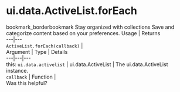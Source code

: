  
#  ui.data.ActiveList.forEach
bookmark_borderbookmark Stay organized with collections  Save and categorize content based on your preferences.
Usage | Returns  
---|---  
`ActiveList.forEach(callback)` |   
Argument | Type | Details  
---|---|---  
this: `ui.data.activelist` | ui.data.ActiveList | The ui.data.ActiveList instance.  
`callback` | Function |   
Was this helpful?

